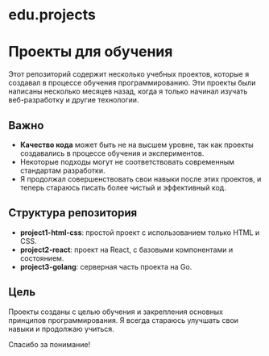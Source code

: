 # edu.projects

# Проекты для обучения

Этот репозиторий содержит несколько учебных проектов, которые я создавал в процессе обучения программированию. Эти проекты были написаны несколько месяцев назад, когда я только начинал изучать веб-разработку и другие технологии. 

## Важно

- **Качество кода** может быть не на высшем уровне, так как проекты создавались в процессе обучения и экспериментов.
- Некоторые подходы могут не соответствовать современным стандартам разработки.
- Я продолжал совершенствовать свои навыки после этих проектов, и теперь стараюсь писать более чистый и эффективный код.

## Структура репозитория

- **project1-html-css**: простой проект с использованием только HTML и CSS.
- **project2-react**: проект на React, с базовыми компонентами и состоянием.
- **project3-golang**: серверная часть проекта на Go.

## Цель

Проекты созданы с целью обучения и закрепления основных принципов программирования. Я всегда стараюсь улучшать свои навыки и продолжаю учиться.

Спасибо за понимание!
